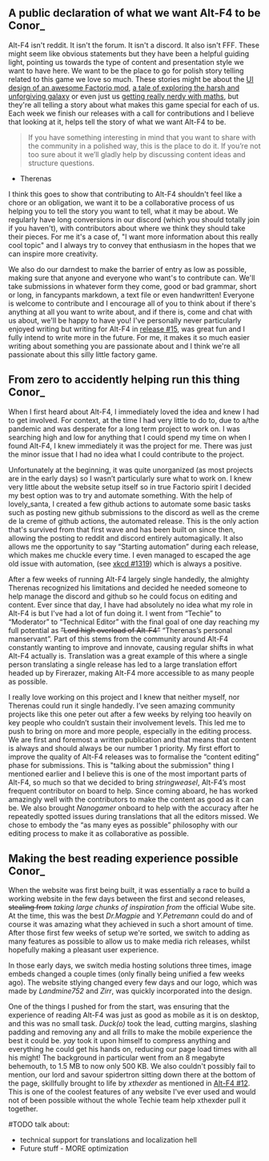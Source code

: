 ## A public declaration of what we want Alt-F4 to be <author>Conor_</author>

Alt-F4 isn't reddit. It isn't the forum. It isn't a discord. It also isn't FFF. These might seem like obvious statements but they have been a helpful guiding light, pointing us towards the type of content and presentation style we want to have here. We want to be the place to go for polish story telling related to this game we love so much. These stories might be about the [UI design of an awesome Factorio mod](https://alt-f4.blog/ALTF4-17/#interface-design-considerations-therenas), [a tale of exploring the harsh and unforgiving galaxy](https://alt-f4.blog/ALTF4-14/#mod-spotlight-space-exploration-ironic-toblerone) or even just us [getting really nerdy with maths](https://alt-f4.blog/ALTF4-11/#a-scientific-examination-of-the-factorio-world-pocarski), but they're all telling a story about what makes this game special for each of us. Each week we finish our releases with a call for contributions and I believe that looking at it, helps tell the story of what we want Alt-F4 to be.

> If you have something interesting in mind that you want to share with the community in a polished way, this is the place to do it. If you’re not too sure about it we’ll gladly help by discussing content ideas and structure questions.
- Therenas

I think this goes to show that contributing to Alt-F4 shouldn't feel like a chore or an obligation, we want it to be a collaborative process of us helping you to tell the story you want to tell, what it may be about. We regularly have long conversions in our discord (which you should totally join if you haven't), with contributors about where we think they should take their pieces. For me it's a case of, "I want more information about this really cool topic" and I always try to convey that enthusiasm in the hopes that we can inspire more creativity.

We also do our darndest to make the barrier of entry as low as possible, making sure that anyone and everyone who want's to contribute can. We'll take submissions in whatever form they come, good or bad grammar, short or long, in fancypants markdown, a text file or even handwritten! Everyone is welcome to contribute and I encourage all of you to think about if there's anything at all you want to write about, and if there is, come and chat with us about, we'll be happy to have you! I've personally never particularly enjoyed writing but writing for Alt-F4 in [release #15](https://alt-f4.blog/ALTF4-15/), was great fun and I fully intend to write more in the future. For me, it makes it so much easier writing about something you are passionate about and I think we're all passionate about this silly little factory game.

## From zero to accidently helping run this thing <author>Conor_</author>

When I first heard about Alt-F4, I immediately loved the idea and knew I had to get involved. For context, at the time I had very little to do to, due to a/the pandemic and was desperate for a long term project to work on. I was searching high and low for anything that I could spend my time on when I found Alt-F4, I knew immediately it was the project for me. There was just the minor issue that I had no idea what I could contribute to the project.

Unfortunately at the beginning, it was quite unorganized (as most projects are in the early days) so I wasn’t particularly sure what to work on. I knew very little about the website setup itself so in true Factorio spirit I decided my best option was to try and automate something. With the help of lovely_santa, I created a few github actions to automate some basic tasks such as posting new github submissions to the discord as well as the creme de la creme of github actions, the automated release. This is the only action that's survived from that first wave and has been built on since then, allowing the posting to reddit and discord entirely automagically. It also allows me the opportunity to say “Starting automation” during each release, which makes me chuckle every time. I even managed to escaped the age old issue with automation, (see [xkcd #1319](https://xkcd.com/1319/)) which is always a positive.

After a few weeks of running Alt-F4 largely single handedly, the almighty Therenas recognized his limitations and decided he needed someone to help manage the discord and github so he could focus on editing and content. Ever since that day, I have had absolutely no idea what my role in Alt-F4 is but I've had a lot of fun doing it. I went from “Techie” to “Moderator” to “Technical Editor” with the final goal of one day reaching my full potential as ~~”Lord high overload of Alt-F4”~~ “Therenas’s personal manservant”. Part of this stems from the community around Alt-F4 constantly wanting to improve and innovate, causing regular shifts in what Alt-F4 actually is. Translation was a great example of this where a single person translating a single release has led to a large translation effort headed up by Firerazer, making Alt-F4 more accessible to as many people as possible.

I really love working on this project and I knew that neither myself, nor Therenas could run it single handedly. I’ve seen amazing community projects like this one peter out after a few weeks by relying too heavily on key people who couldn’t sustain their involvement levels. This led me to push to bring on more and more people, especially in the editing process. We are first and foremost a written publication and that means that content is always and should always be our number 1 priority. My first effort to improve the quality of Alt-F4 releases was to formalise the “content editing” phase for submissions. This is "talking about the submission" thing I mentioned earlier and I believe this is one of the most important parts of Alt-F4, so much so that we decided to bring *stringweasel*, Alt-F4’s most frequent contributor on board to help. Since coming aboard, he has worked amazingly well with the contributors to make the content as good as it can be. We also brought *Nanogamer* onboard to help with the accuracy after he repeatedly spotted issues during translations that all the editors missed. We chose to embody the “as many eyes as possible” philosophy with our editing process to make it as collaborative as possible.

## Making the best reading experience possible <author>Conor_</author>

When the website was first being built, it was essentially a race to build a working website in the few days between the first and second releases, ~~stealing from~~ *taking large chunks of inspiration from* the official Wube site. At the time, this was the best *Dr.Magpie* and *Y.Petremann* could do and of course it was amazing what they achieved in such a short amount of time. After those first few weeks of setup we're sorted, we switch to adding as many features as possible to allow us to make media rich releases, whilst hopefully making a pleasant user experience.

In those early days, we switch media hosting solutions three times, image embeds changed a couple times (only finally being unified a few weeks ago). The website stlying changed every few days and our logo, which was made by *Landmine752* and *Zirr*, was quickly incorporated into the design.

One of the things I pushed for from the start, was ensuring that the experience of reading Alt-F4 was just as good as mobile as it is on desktop, and this was no small task. *Duck(o)* took the lead, cutting margins, slashing padding and removing any and all frills to make the mobile experience the best it could be. *yay* took it upon himself to compress anything and everything he could get his hands on, reducing our page load times with all his might! The background in particular went from an 8 megabyte behemouth, to 1.5 MB to now only 500 KB. We also couldn't possibly fail to mention, our lord and savour spidertron sitting down there at the bottom of the page, skillfully brought to life by *xthexder* as mentioned in [Alt-F4 #12](https://alt-f4.blog/ALTF4-12/#building-spidertron-for-the-web-xthexder). This is one of the coolest features of any website I've ever used and would not of been possible without the whole Techie team help xthexder pull it together.

#TODO
talk about:
* technical support for translations and localization hell
* Future stuff - MORE optimization

